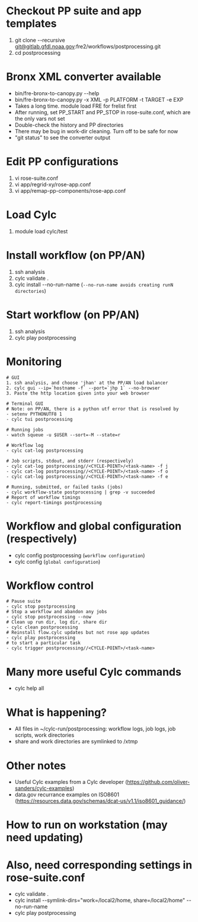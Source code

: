 # Checkout PP suite and app templates
1. git clone --recursive git@gitlab.gfdl.noaa.gov:fre2/workflows/postprocessing.git 
1. cd postprocessing

# Bronx XML converter available
- bin/fre-bronx-to-canopy.py --help
- bin/fre-bronx-to-canopy.py -x XML -p PLATFORM -t TARGET -e EXP
- Takes a long time. module load FRE for frelist first
- After running, set PP_START and PP_STOP in rose-suite.conf, which are the only vars not set
- Double-check the history and PP directories
- There may be bug in work-dir cleaning. Turn off to be safe for now
- "git status" to see the converter output

# Edit PP configurations
1. vi rose-suite.conf
1. vi app/regrid-xy/rose-app.conf
1. vi app/remap-pp-components/rose-app.conf

# Load Cylc
1. module load cylc/test

# Install workflow (on PP/AN)
1. ssh analysis
1. cylc validate .
1. cylc install --no-run-name (`--no-run-name avoids creating runN directories`)

# Start workflow (on PP/AN)
1. ssh analysis
1. cylc play postprocessing

# Monitoring
```
# GUI
1. ssh analysis, and choose 'jhan' at the PP/AN load balancer
2. cylc gui --ip=`hostname -f` --port=`jhp 1` --no-browser
3. Paste the http location given into your web browser

# Terminal GUI
# Note: on PP/AN, there is a python utf error that is resolved by
- setenv PYTHONUTF8 1
- cylc tui postprocessing

# Running jobs
- watch squeue -u $USER --sort=-M --state=r

# Workflow log
- cylc cat-log postprocessing

# Job scripts, stdout, and stderr (respectively)
- cylc cat-log postprocessing//<CYCLE-POINT>/<task-name> -f j
- cylc cat-log postprocessing//<CYCLE-POINT>/<task-name> -f o
- cylc cat-log postprocessing//<CYCLE-POINT>/<task-name> -f e

# Running, submitted, or failed tasks (jobs)
- cylc workflow-state postprocessing | grep -v succeeded
# Report of workflow timings
- cylc report-timings postprocessing
```

# Workflow and global configuration (respectively)
- cylc config postprocessing (`workflow configuration`)
- cylc config (`global configuration`)

# Workflow control
```
# Pause suite
- cylc stop postprocessing
# Stop a workflow and abandon any jobs
- cylc stop postprocessing --now
# Clean up run dir, log dir, share dir
- cylc clean postprocessing
# Reinstall flow.cylc updates but not rose app updates
- cylc play postprocessing
# to start a particular task
- cylc trigger postprocessing//<CYCLE-POINT>/<task-name>
```

# Many more useful Cylc commands
- cylc help all

# What is happening?
- All files in ~/cylc-run/postprocessing: workflow logs, job logs, job scripts, work directories
- share and work directories are symlinked to /xtmp

# Other notes
- Useful Cylc examples from a Cylc developer (https://github.com/oliver-sanders/cylc-examples)
- data.gov recurrance examples on ISO8601 (https://resources.data.gov/schemas/dcat-us/v1.1/iso8601_guidance/)

# How to run on workstation (may need updating)
# Also, need corresponding settings in rose-suite.conf
- cylc validate .
- cylc install --symlink-dirs="work=/local2/home, share=/local2/home" --no-run-name
- cylc play postprocessing
